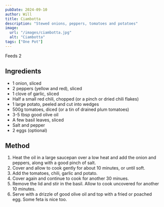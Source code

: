 ```yaml
---
pubDate: 2024-09-10
author: Will
title: Ciambotta
description: "Stewed onions, peppers, tomatoes and potatoes"
image:
  url: "/images/ciambotta.jpg"
  alt: "Ciambotta"
tags: ["One Pot"]
---
```



Feeds 2
## Ingredients
* 1 onion, sliced
* 2 peppers (yellow and red), sliced
* 1 clove of garlic, sliced
* Half a small red chili, chopped (or a pinch or dried chili flakes)
* 1 large potato, peeled and cut into wedges
* 500g tomatoes, diced (or a tin of drained plum tomatoes)
* 3-5 tbsp good olive oil
* A few basil leaves, sliced
* Salt and pepper
* 2 eggs (optional)

## Method
1. Heat the oil in a large saucepan over a low heat and add the onion and peppers, along with a good pinch of salt. 
2. Cover and allow to cook gently for about 10 minutes, or until soft. 
3. Add the tomatoes, chili, garlic and potato. 
4. Cover again and continue to cook for another 30 minues. 
5. Remove the lid and stir in the basil. Allow to cook uncovered for another 10 minutes. 
6. Serve with a drizzle of good olive oil and top with a fried or poached egg. Some feta is nice too. 